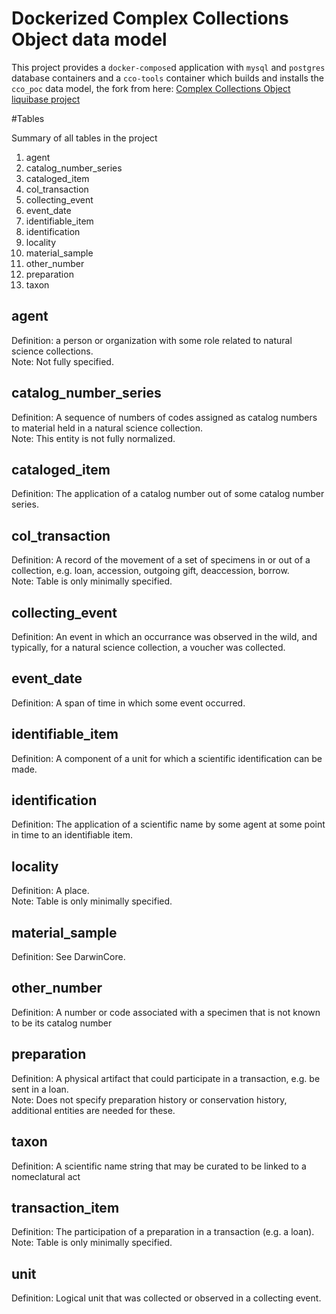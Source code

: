 Dockerized Complex Collections Object data model
================================================

This project provides a `docker-compose`d application with `mysql` and `postgres` database containers and a `cco-tools` container which builds and installs the `cco_poc` data model, the fork from here: [Complex Collections Object liquibase project](https://github.com/Inkimar/cco_poc)

#Tables

Summary of all tables in the project <p>

1. agent                 
2. catalog_number_series 
3. cataloged_item        
4. col_transaction       
5. collecting_event      
6. event_date            
7. identifiable_item     
8. identification        
9. locality              
10. material_sample       
11. other_number          
12. preparation           
13. taxon          

## agent          
Definition: a person or organization with some role related to natural science collections.<br>
Note: Not fully specified.
 
## catalog_number_series 
Definition: A sequence of numbers of codes assigned as catalog numbers to material held in a natural science collection. <br>
Note: This entity is not fully normalized.

## cataloged_item    
Definition: The application of a catalog number out of some catalog number series.

## col_transaction  
Definition: A record of the movement of a set of specimens in or out of a collection, e.g. loan, accession, outgoing gift, deaccession, borrow. <br>
Note: Table is only minimally specified.

## collecting_event      
Definition: An event in which an occurrance was observed in the wild, and typically, for a natural science collection, a voucher was collected.

## event_date    
Definition: A span of time in which some event occurred.

## identifiable_item  
Definition: A component of a unit for which a scientific identification can be made.

## identification        
 Definition: The application of a scientific name by some agent at some point in time to an identifiable item.
 
## locality  
Definition: A place.  <br>
Note: Table is only minimally specified. 

## material_sample  
Definition: See DarwinCore.

## other_number 
Definition: A number or code associated with a specimen that is not known to be its catalog number

## preparation  
Definition: A physical artifact that could participate in a transaction, e.g. be sent in a loan. <br>
Note: Does not specify preparation history or conservation history, additional entities are needed for these.

## taxon  
 Definition: A scientific name string that may be curated to be linked to a nomeclatural act
 
## transaction_item  
Definition:  The participation of a preparation in a transaction (e.g. a loan).<br>
 Note: Table is only minimally specified.

## unit
Definition: Logical unit that was collected or observed in a collecting event.

